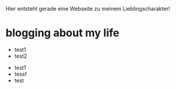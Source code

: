 Hier entsteht gerade eine Webseite zu meinem Lieblingscharakter!
# blogging about my life

+ test1
 + test2

* test1
 * tessf
  * test
